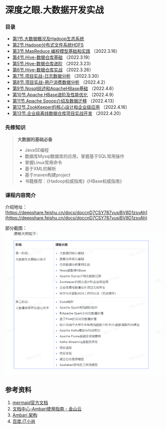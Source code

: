 # 深度之眼.大数据开发实战

### 目录

- [第1节.大数据概况及Hadoop生态系统](Bigdata_development/chapter01.md)
- [第2节.Hadoop分布式文件系统HDFS](Bigdata_development/chapter02.md)
- [第3节.MapReduce 编程模型基础和实践](Bigdata_development/chapter03.md) （2022.3.16）
- [第4节.Hive-数据仓库基础](Bigdata_development/chapter04.md) （2022.3.19）
- [第5节.Hive-数据仓库进阶](Bigdata_development/chapter05.md) （2022.3.23）
- [第6节.Hive-数据仓库实战](Bigdata_development/chapter06.md) （2022.3.26）
- [第7节.项目实战-日志数据分析](Bigdata_development/chapter07.md) （2022.3.30）
- [第8节.项目实战-用户消费数据分析](Bigdata_development/chapter08.md) （2022.4.2）
- [第9节.Nosql综述和ApacheHBase基础](Bigdata_development/chapter09.md) （2022.4.6）
- [第10节.Apache HBase进阶及性能优化](Bigdata_development/chapter10.md) （2022.4.9）
- [第11节.Apache Sqoop介绍及数据迁移](Bigdata_development/chapter11.md) （2022.4.13）
- [第12节.ZookKeeper的核心设计和企业级应用](Bigdata_development/chapter12.md) （2022.4.16）
- [第13节.企业级离线数据仓库项目实战开发](Bigdata_development/chapter13.md) （2022.4.20）

###  先修知识
> **大数据的基础必备**
>
> - JavaSE编程
> - 数据库Mysql数据库的应用，掌握基于SQL常用操作
> - 掌握Linux常用命令
> - 基于XML的解析
> - 基于maven构建project
> - 书籍推荐：《Hadoop权威指南》《HBase权威指南》
### 课程内容简介

介绍地址：
[https://deepshare.feishu.cn/docs/doccnD7CSY787vusiBV8D1zsvAh](https://deepshare.feishu.cn/docs/doccnD7CSY787vusiBV8D1zsvAh)

部分截图：
![img.png](./images/chapter01-01.png)

## 参考资料
1. [mermaid官方文档](https://mermaid-js.github.io/mermaid/#/flowchart?id=special-characters-that-break-syntax)
2. [文档中心-Ambari使用指南 - 金山云](https://docs.ksyun.com/documents/5519)
3. [Ambari 架构](https://ifeve.com/ambari-1/)
4. [百度.IT小尚](https://author.baidu.com/home?from=bjh_article&app_id=1703817847568260)
